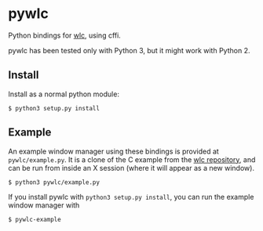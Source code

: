 
pywlc
====

Python bindings for [wlc](https://github.com/Cloudef/wlc), using cffi.

pywlc has been tested only with Python 3, but it might work with Python 2.

Install
-------

Install as a normal python module:

    $ python3 setup.py install

Example
-------

An example window manager using these bindings is provided at
`pywlc/example.py`. It is a clone of the C example from
the
[wlc repository](https://github.com/Cloudef/wlc/blob/master/example/example.c),
and can be run from inside an X session (where it will appear as a new
window).

    $ python3 pywlc/example.py

If you install pywlc with `python3 setup.py install`, you can run the
example window manager with 

    $ pywlc-example
